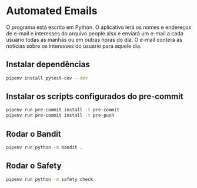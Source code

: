 # Automated Emails

O programa está escrito em Python. O aplicativo lerá os nomes e endereços de e-mail e interesses do arquivo people.xlsx e enviará um e-mail a cada usuário todas as manhãs ou em outras horas do dia. O e-mail conterá as notícias sobre os interesses do usuário para aquele dia.

## Instalar dependências

```bash
pipenv install pytest-cov --dev
```

## Instalar os scripts configurados do pre-commit

```bash
pipenv run pre-commit install -t pre-commit
pipenv run pre-commit install -t pre-push
```

## Rodar o Bandit

```bash
pipenv run python -m bandit .
```

## Rodar o Safety

```bash
pipenv run python -m safety check
```
